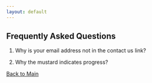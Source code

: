 ```yaml
---
layout: default
---
```


## Frequently Asked Questions

1. Why is your email address not in the contact us link?

2. Why the mustard indicates progress?


[Back to Main](./)
